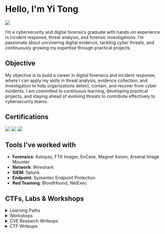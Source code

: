 # Hello, I'm Yi Tong
<a href="https://www.linkedin.com/in/tanyitong/"><img src="https://img.shields.io/badge/-LinkedIn-0072b1?&style=for-the-badge&logo=linkedin&logoColor=white" /></a>

I’m a cybersecurity and digital forensics graduate with hands-on experience in incident response, threat analysis, and forensic investigations. I’m passionate about uncovering digital evidence, tackling cyber threats, and continuously growing my expertise through practical projects.

## Objective
My objective is to build a career in digital forensics and incident response, where I can apply my skills in threat analysis, evidence collection, and investigation to help organizations detect, contain, and recover from cyber incidents. I am committed to continuous learning, developing practical projects, and staying ahead of evolving threats to contribute effectively to cybersecurity teams.

## Certifications
<div>
    <img src="https://img.shields.io/badge/Professional%20Scrum%20Master%20I-000080?&style=for-the-badge&logo=scrumalliance&logoColor=white" />
    <img src="https://img.shields.io/badge/Google%20Cybersecurity%20Certificate-4285F4?style=for-the-badge&logo=google&logoColor=white" />
    <img src="https://img.shields.io/badge/Security%2B%20(Expected%20Oct%202025)-FF0000?&style=for-the-badge&logo=CompTIA&logoColor=white" />
</div>


## Tools I've worked with
- **Forensics**: Autopsy, FTK Imager, EnCase, Magnet Axiom, Arsenal Image Mounter
- **Network**: Wireshark
- **SIEM**: Splunk
- **Endpoint**: Symantec Endpoint Protection
- **Red Teaming**: BloodHound, NetExec

## CTFs, Labs & Workshops
<details>
    <summary>Learning Paths</summary>
    
  - [SOC Level 1 (TryHackMe)](https://google.com) – SIEM, log analysis, and incident response labs
</details>

<details>
    <summary>Workshops</summary>
    
  - [Range Village September Range Weekend](https://github.com/DelphineTan/Workshops/tree/main/Range%20Village%20-%20September%20Range%20Weekend) - Hands-on Active Directory workshop with CTF-style challenges, focusing on Kerberoasting, BloodHound, and AD attack paths.
  - [N0H4TS Community Meetup - Bug Bounty Basics](https://github.com/DelphineTan/Workshops/tree/main/N0H4TS%20Community%20Meetup%20-%20Bug%20Bounty%20Basics) - Learned hunter’s mindset, effective reporting, and real-world bug bounty workflows.
  - [Div0 Shell Gym Workshop: Reverse Engineering](https://github.com/DelphineTan/Workshops/tree/main/Shell%20Gym%20-%20Reverse%20Engineering) - practiced binary analysis using logic and scripting instead of debuggers/disassemblers.
</details>

<details>
    <summary>CVE Research Writeups</summary>
    
  - Polkit
  - Dirty Cow
</details>

<details>
    <summary>CTF Writeups</summary>
    
</details>
